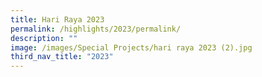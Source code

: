 ```yaml
---
title: Hari Raya 2023
permalink: /highlights/2023/permalink/
description: ""
image: /images/Special Projects/hari raya 2023 (2).jpg
third_nav_title: "2023"
---
```

